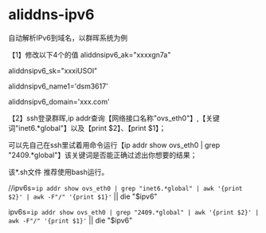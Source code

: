 # aliddns-ipv6
自动解析IPv6到域名，以群晖系统为例


【1】修改以下4个的值
aliddnsipv6_ak="xxxxgn7a"

aliddnsipv6_sk="xxxiUSOl"

aliddnsipv6_name1='dsm3617'

aliddnsipv6_domain='xxx.com'


【2】ssh登录群晖,ip addr查询【网络接口名称"ovs_eth0"】,【关键词"inet6.*global"】以及【print $2】、【print $1】；

可以先自己在ssh里试着用命令运行【ip addr show ovs_eth0 | grep "2409.*global"】该关键词是否能正确过滤出你想要的结果；

该*.sh文件 推荐使用bash运行。


//ipv6s=`ip addr show ovs_eth0 | grep "inet6.*global" | awk '{print $2}' | awk -F"/" '{print $1}'` || die "$ipv6"

ipv6s=`ip addr show ovs_eth0 | grep "2409.*global" | awk '{print $2}' | awk -F"/" '{print $1}'` || die "$ipv6"

